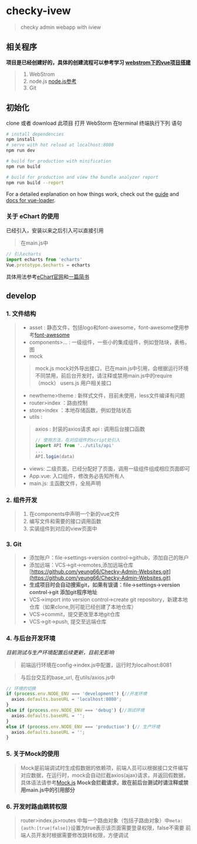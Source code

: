# checky-ivew

> checky admin webapp with iview
## 相关程序

**项目是已经创建好的，具体的创建流程可以参考学习 [webstrom下的vue项目搭建](https://blog.csdn.net/weixin_40877388/article/details/80911934)**

> 1. WebStrom
> 2. node.js [node.js参考](https://blog.csdn.net/xmzyjr123/article/details/79428611)
> 3. Git

## 初始化
 clone 或者 download 此项目
打开 WebStorm 在terminal 终端执行下列 语句

``` bash
# install dependencies
npm install 
# serve with hot reload at localhost:8080
npm run dev 

# build for production with minification
npm run build 

# build for production and view the bundle analyzer report
npm run build --report
```

For a detailed explanation on how things work, check out the [guide](http://vuejs-templates.github.io/webpack/) and [docs for vue-loader](http://vuejs.github.io/vue-loader).

### 关于 eChart 的使用 
已经引入，安装以来之后引入可以直接引用
> 在main.js中
```javascript
// 引入echarts
import echarts from 'echarts'
Vue.prototype.$echarts = echarts
```
具体用法参考[eChart官网](https://www.npmjs.com/package/echarts)和[一篇简书](https://www.jianshu.com/p/cf0a54374419)

## develop

### 1. 文件结构

> * asset : 静态文件，包括logo和font-awesome，font-awesome使用参考[font-awesome](http://fontawesome.dashgame.com/)
> * components>... : 一级组件，一些小的集成组件，例如登陆块，表格，图
> * mock 
> > mock.js mock对外导出接口，已在main.js中引用，会根据运行环境不同禁用，前后台开发时，请注释或禁用main.js中的require（mock）
> > users.js 用户相关接口
> * newtheme>theme : 新样式文件，目前未使用，less文件编译有问题
> * router>index ：路由控制
> * store>index ：本地存储函数，例如登陆状态
> * utils :
> > axios : 封装的axios请求
> > api : 调用后台接口函数
> > ```javascript
> > // 使用方法，在对应组件的script处引入
> > import API from '../utils/api'
> > ...
> > API.login(data)
> > ```
> * views: 二级页面，已经分配好了页面，调用一级组件组成相应页面即可
> * App.vue: 入口组件，修改务必告知所有人
> * main.js: 主函数文件，全局声明

### 2. 组件开发

> 1. 在components中声明一个新的vue文件
> 2. 编写文件和需要的接口调用函数
> 3. 实装组件到对应的view页面中

### 3. Git

> * 添加账户：file->settings->version control->github，添加自己的账户
> * 添加远端：VCS->git->remotes,添加远端仓库[https://github.com/yeung66/Checky-Admin-Websites.git](https://github.com/yeung66/Checky-Admin-Websites.git)
> * **生成项目时会自动搜索git，如果有误请：file->settings->version control->git 添加git程序地址**
> * VCS->import into version control->create git repository，新建本地仓库（如果clone,则可能已经创建了本地仓库）
> * VCS->commit，提交更改至本地git仓库
> * VCS->git->push, 提交至远端仓库

### 4. 与后台开发环境

*目前测试与生产环境配置后续更新，目前无影响*

> 前端运行环境在config->index.js中配置，运行时为localhost:8081

> 与后台交互的base_url, 在utils/axios.js中
```javascript
// 环境的切换
if (process.env.NODE_ENV === 'development') {//开发环境
  axios.defaults.baseURL = 'localhost:8080';
}
else if (process.env.NODE_ENV === 'debug') {//测试环境
  axios.defaults.baseURL = '';
}
else if (process.env.NODE_ENV === 'production') {// 生产环境
  axios.defaults.baseURL = '';
}
```

### 5. 关于Mock的使用

> Mock是前端调试时生成假数据的依赖项，前端人员可以根据接口文件编写对应数据，在运行时，mock会自动拦截axios(ajax)请求，并返回假数据，具体语法请参考[Mock.js](http://mockjs.com/examples.html)
> **Mock会拦截请求，故在前后台测试时请注释或禁用main.js中的引用部分**

### 6. 开发时路由跳转权限

> router>index.js>routes 中每一个路由对象（包括子路由对象）中`meta:{auth:[true|false]}`设置为true表示该页面需要登录权限，false不需要
> 前端人员开发时根据需要修改跳转权限，方便调试
